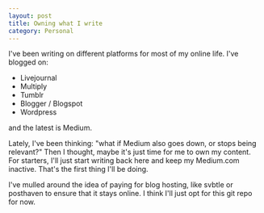 ```yaml
---
layout: post
title: Owning what I write
category: Personal
---
```


I've been writing on different platforms for most of my online life. I've blogged on:

- Livejournal
- Multiply
- Tumblr
- Blogger / Blogspot
- Wordpress

and the latest is Medium.

Lately, I've been thinking: "what if Medium also goes down, or stops being relevant?" Then I thought, maybe it's just time for me to own my content. For starters, I'll just start writing back here and keep my Medium.com inactive. That's the first thing I'll be doing.

I've mulled around the idea of paying for blog hosting, like svbtle or posthaven to ensure that it stays online. I think I'll just opt for this git repo for now.
